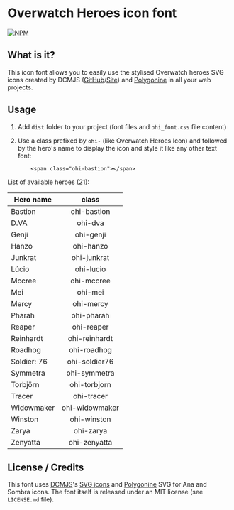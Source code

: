# Overwatch Heroes icon font

[![NPM](https://nodei.co/npm/overwatch-heroes-icon-font.png?downloads=true)](https://nodei.co/npm/overwatch-heroes-icon-font/)

## What is it?
This icon font allows you to easily use the stylised Overwatch heroes SVG icons created by DCMJS ([GitHub](https://github.com/dcmjs)/[Site](http://dcmjs.com/overwatch/)) and [Polygonine](https://github.com/Polygonine) in all your web projects.

## Usage

1. Add `dist` folder to your project (font files and `ohi_font.css` file content)
2. Use a class prefixed by `ohi-` (like Overwatch Heroes Icon) and followed by the hero's name to display the icon and style it like any other text font:

    ```
        <span class="ohi-bastion"></span>
    ```

List of available heroes (21):

|Hero name|class|
|-------------|:-------------:|
|Bastion|ohi-bastion|
|D.VA|ohi-dva|
|Genji|ohi-genji|
|Hanzo|ohi-hanzo|
|Junkrat|ohi-junkrat|
|Lúcio|ohi-lucio|
|Mccree|ohi-mccree|
|Mei|ohi-mei|
|Mercy|ohi-mercy|
|Pharah|ohi-pharah|
|Reaper|ohi-reaper|
|Reinhardt|ohi-reinhardt|
|Roadhog|ohi-roadhog|
|Soldier: 76|ohi-soldier76|
|Symmetra|ohi-symmetra|
|Torbjörn|ohi-torbjorn|
|Tracer|ohi-tracer|
|Widowmaker|ohi-widowmaker|
|Winston|ohi-winston|
|Zarya|ohi-zarya|
|Zenyatta|ohi-zenyatta|

## License / Credits

This font uses [DCMJS](https://twitter.com/dcmjs)'s [SVG icons](http://dcmjs.com/overwatch/) and [Polygonine](https://github.com/Polygonine) SVG for Ana and Sombra icons.
The font itself is released under an MIT license (see `LICENSE.md` file).
